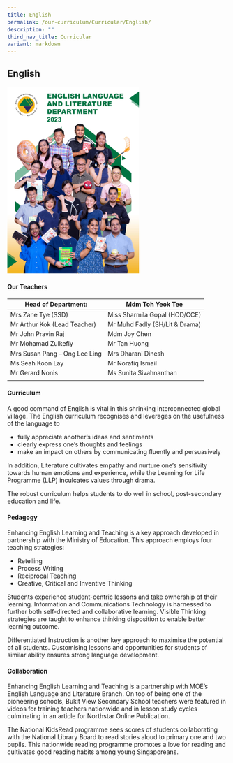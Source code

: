 ```yaml
---
title: English
permalink: /our-curriculum/Curricular/English/
description: ""
third_nav_title: Curricular
variant: markdown
---
```

## English

<img src="/images/Department%20photos/Group%20Photo/english%20language%20and%20literature.jpg" style="width:60%">

#### Our Teachers

|  Head of Department: | Mdm Toh Yeok Tee  |
|---|---|
| Mrs Zane Tye (SSD)  | Miss Sharmila Gopal (HOD/CCE)  |
| Mr Arthur Kok (Lead Teacher) | Mr Muhd Fadly (SH/Lit &amp; Drama)  |
| Mr John Pravin Raj  | Mdm Joy Chen |
| Mr Mohamad Zulkefly  | Mr Tan Huong  |
| Mrs Susan Pang – Ong Lee Ling  | Mrs Dharani Dinesh   |
| Ms Seah Koon Lay  | Mr Norafiq Ismail
| Mr Gerard Nonis  |Ms Sunita Sivahnanthan |
|  | 


#### Curriculum

A good command of English is vital in this shrinking interconnected global village. The English curriculum recognises and leverages on the usefulness of the language to

*   fully appreciate another’s ideas and sentiments
*   clearly express one’s thoughts and feelings
*   make an impact on others by communicating fluently and persuasively

In addition, Literature cultivates empathy and nurture one’s sensitivity towards human emotions and experience, while the Learning for Life Programme (LLP) inculcates values through drama.  
  
The robust curriculum helps students to do well in school, post-secondary education and life.

#### Pedagogy

Enhancing English Learning and Teaching is a key approach developed in partnership with the Ministry of Education. This approach employs four teaching strategies:

*   Retelling
*   Process Writing
*   Reciprocal Teaching
*   Creative, Critical and Inventive Thinking

Students experience student-centric lessons and take ownership of their learning. Information and Communications Technology is harnessed to further both self-directed and collaborative learning. Visible Thinking strategies are taught to enhance thinking disposition to enable better learning outcome.  
  
Differentiated Instruction is another key approach to maximise the potential of all students. Customising lessons and opportunities for students of similar ability ensures strong language development.

#### Collaboration

Enhancing English Learning and Teaching is a partnership with MOE’s English Language and Literature Branch. On top of being one of the pioneering schools, Bukit View Secondary School teachers were featured in videos for training teachers nationwide and in lesson study cycles culminating in an article for Northstar Online Publication.  
  
The National KidsRead programme sees scores of students collaborating with the National Library Board to read stories aloud to primary one and two pupils. This nationwide reading programme promotes a love for reading and cultivates good reading habits among young Singaporeans.
